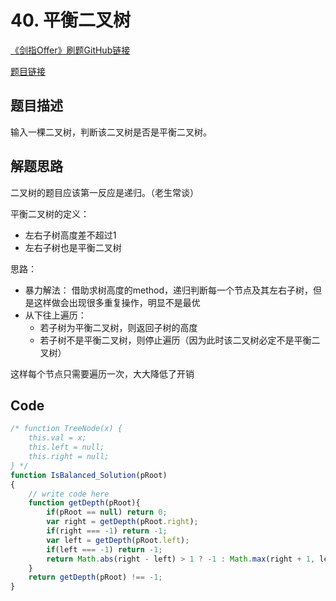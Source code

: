 # 40. 平衡二叉树
[《剑指Offer》刷题GitHub链接](https://github.com/zhning12/Coding-Interviews)

[题目链接](https://www.nowcoder.com/practice/8b3b95850edb4115918ecebdf1b4d222?tpId=13&tqId=11192&tPage=2&rp=2&ru=/ta/coding-interviews&qru=/ta/coding-interviews/question-ranking)

## 题目描述

输入一棵二叉树，判断该二叉树是否是平衡二叉树。

## 解题思路

二叉树的题目应该第一反应是递归。（老生常谈）

平衡二叉树的定义：
- 左右子树高度差不超过1
- 左右子树也是平衡二叉树

思路：
- 暴力解法： 借助求树高度的method，递归判断每一个节点及其左右子树，但是这样做会出现很多重复操作，明显不是最优
- 从下往上遍历：
  - 若子树为平衡二叉树，则返回子树的高度
  - 若子树不是平衡二叉树，则停止遍历（因为此时该二叉树必定不是平衡二叉树）

这样每个节点只需要遍历一次，大大降低了开销

## Code


```javascript
/* function TreeNode(x) {
    this.val = x;
    this.left = null;
    this.right = null;
} */
function IsBalanced_Solution(pRoot)
{
    // write code here
    function getDepth(pRoot){
        if(pRoot == null) return 0;
        var right = getDepth(pRoot.right);
        if(right === -1) return -1;
        var left = getDepth(pRoot.left);
        if(left === -1) return -1;
        return Math.abs(right - left) > 1 ? -1 : Math.max(right + 1, left + 1);
    }
    return getDepth(pRoot) !== -1;
}
```
